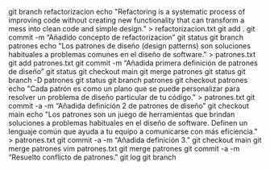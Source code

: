git branch refactorizacion
echo "Refactoring is a systematic process of improving code without creating new functionality that can transform a mess into clean code and simple design." > refactorizacion.txt
git add .
git commit -m “Añadido concepto de refactorizacion”
git status
git branch patrones
echo "Los patrones de diseño (design patterns) son soluciones habituales a problemas comunes en el diseño de software." > patrones.txt
git add patrones.txt
git commit -m “Añadida primera definición de patrones de diseño”
git status
git checkout main
git merge patrones
git status
git branch -D patrones
git status
git branch patrones
git checkout patrones
echo "Cada patrón es como un plano que se puede personalizar para resolver un problema de diseño particular de tu código." > patrones.txt
git commit -a -m “Añadida definición 2 de patrones de diseño”
git checkout main
echo "Los patrones son un juego de herramientas que brindan soluciones a problemas habituales en el diseño de software. Definen un lenguaje común que ayuda a tu equipo a comunicarse con más eficiencia." > patrones.txt
git commit -a -m “Añadida definición 3.”
git checkout main
git merge patrones
vim patrones.txt
git merge patrones
git commit -a -m “Resuelto conflicto de patrones.”
git log
git branch
